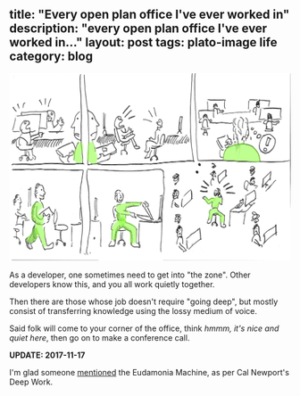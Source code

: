 title: "Every open plan office I've ever worked in"
description: "every open plan office I've ever worked in..."
layout: post
tags: plato-image life
category: blog
---

![every open plan office I've ever worked in](/assets/posts/2017-07-12-every-open-plan-office-ive-ever-worked-in/noisy-office.png)

As a developer, one sometimes need to get into "the zone". Other developers know this, and you all work quietly together.

Then there are those whose job doesn't require "going deep", but mostly consist of transferring knowledge using the lossy medium of voice.

Said folk will come to your corner of the office, think *hmmm, it's nice and quiet here*, then go on to make a conference call.

**UPDATE: 2017-11-17**

I'm glad someone [mentioned](https://medium.com/@ummerr/youre-working-in-the-wrong-place-e289036ee01c) the Eudamonia Machine, as per Cal Newport's Deep Work.
